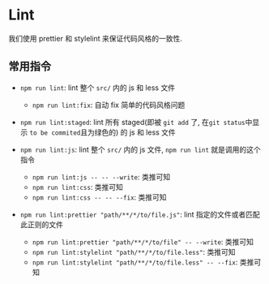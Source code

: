 # Lint

我们使用 prettier 和 stylelint 来保证代码风格的一致性.

## 常用指令

- `npm run lint`: lint 整个 `src/` 内的 js 和 less 文件
  - `npm run lint:fix`: 自动 fix 简单的代码风格问题

- `npm run lint:staged`: lint 所有 staged(即被 `git add` 了, 在`git status`中显示 `to be commited`且为绿色的) 的 js 和 less 文件 

- `npm run lint:js`: lint 整个 `src/` 内的 js 文件, `npm run lint` 就是调用的这个指令
  - `npm run lint:js -- -- --write`: 类推可知
  - `npm run lint:css`: 类推可知
  - `npm run lint:css -- -- --fix`: 类推可知

- `npm run lint:prettier "path/**/*/to/file.js"`: lint 指定的文件或者匹配此正则的文件
  - `npm run lint:prettier "path/**/*/to/file" -- --write`: 类推可知
  - `npm run lint:stylelint "path/**/*/to/file.less"`: 类推可知
  - `npm run lint:stylelint "path/**/*/to/file.less" -- --fix`: 类推可知
